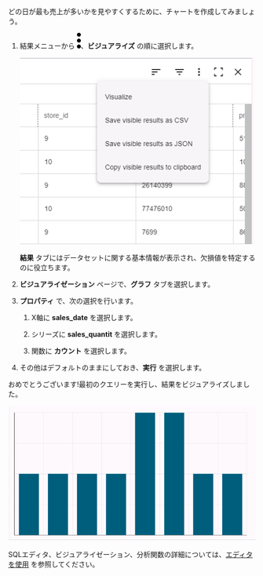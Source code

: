 どの日が最も売上が多いかを見やすくするために、チャートを作成してみましょう。

1.  結果メニューから ![kebabメニュー](Images/zsz1597101912145.svg)、**ビジュアライズ** の順に選択します。

    ![結果メニュー](Images/lhl1721093799223.png)

    **結果** タブにはデータセットに関する基本情報が表示され、欠損値を特定するのに役立ちます。


1.  **ビジュアライゼーション** ページで、**グラフ** タブを選択します。


1.  **プロパティ** で、次の選択を行います。

    1.  X軸に **sales_date** を選択します。


    1.  シリーズに **sales_quantit** を選択します。


    1.  関数に **カウント** を選択します。


1.  その他はデフォルトのままにしておき、**実行** を選択します。


おめでとうございます!最初のクエリーを実行し、結果をビジュアライズしました。

![チャート結果をビジュアライズする](Images/oah1721094231016.png)

SQLエディタ、ビジュアライゼーション、分析関数の詳細については、[エディタを使用](xbg1640280430669.md) を参照してください。

